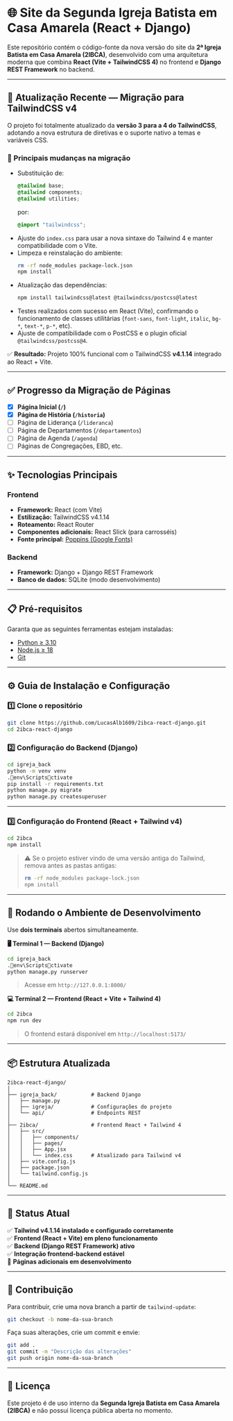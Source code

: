 # 🌐 Site da Segunda Igreja Batista em Casa Amarela (React + Django)

Este repositório contém o código-fonte da nova versão do site da **2ª Igreja Batista em Casa Amarela (2IBCA)**, desenvolvido com uma arquitetura moderna que combina **React (Vite + TailwindCSS 4)** no frontend e **Django REST Framework** no backend.

---

## 🧭 Atualização Recente — Migração para TailwindCSS v4

O projeto foi totalmente atualizado da **versão 3 para a 4 do TailwindCSS**, adotando a nova estrutura de diretivas e o suporte nativo a temas e variáveis CSS.

### 🔄 Principais mudanças na migração
- Substituição de:
  ```css
  @tailwind base;
  @tailwind components;
  @tailwind utilities;
  ```
  por:
  ```css
  @import "tailwindcss";
  ```
- Ajuste do `index.css` para usar a nova sintaxe do Tailwind 4 e manter compatibilidade com o Vite.  
- Limpeza e reinstalação do ambiente:
  ```bash
  rm -rf node_modules package-lock.json
  npm install
  ```
- Atualização das dependências:
  ```bash
  npm install tailwindcss@latest @tailwindcss/postcss@latest
  ```
- Testes realizados com sucesso em React (Vite), confirmando o funcionamento de classes utilitárias (`font-sans`, `font-light`, `italic`, `bg-*`, `text-*`, `p-*`, etc).
- Ajuste de compatibilidade com o PostCSS e o plugin oficial `@tailwindcss/postcss@4`.

✅ **Resultado:** Projeto 100% funcional com o TailwindCSS **v4.1.14** integrado ao React + Vite.  

---

## ✅ Progresso da Migração de Páginas

- [x] **Página Inicial (`/`)**
- [x] **Página de História (`/historia`)**
- [ ] Página de Liderança (`/lideranca`)
- [ ] Página de Departamentos (`/departamentos`)
- [ ] Página de Agenda (`/agenda`)
- [ ] Páginas de Congregações, EBD, etc.

---

## ✨ Tecnologias Principais

### **Frontend**
- **Framework:** React (com Vite)
- **Estilização:** TailwindCSS v4.1.14
- **Roteamento:** React Router
- **Componentes adicionais:** React Slick (para carrosséis)
- **Fonte principal:** [Poppins (Google Fonts)](https://fonts.google.com/specimen/Poppins)

### **Backend**
- **Framework:** Django + Django REST Framework
- **Banco de dados:** SQLite (modo desenvolvimento)

---

## 📋 Pré-requisitos

Garanta que as seguintes ferramentas estejam instaladas:

- [Python ≥ 3.10](https://www.python.org/downloads/)
- [Node.js ≥ 18](https://nodejs.org/en/)
- [Git](https://git-scm.com/downloads/)

---

## ⚙️ Guia de Instalação e Configuração

### 1️⃣ Clone o repositório
```bash
git clone https://github.com/LucasAlb1609/2ibca-react-django.git
cd 2ibca-react-django
```

### 2️⃣ Configuração do Backend (Django)
```bash
cd igreja_back
python -m venv venv
.env\Scriptsctivate
pip install -r requirements.txt
python manage.py migrate
python manage.py createsuperuser
```

---

### 3️⃣ Configuração do Frontend (React + Tailwind v4)
```bash
cd 2ibca
npm install
```

> ⚠️ Se o projeto estiver vindo de uma versão antiga do Tailwind, remova antes as pastas antigas:
> ```bash
> rm -rf node_modules package-lock.json
> npm install
> ```

---

## 🏃 Rodando o Ambiente de Desenvolvimento

Use **dois terminais** abertos simultaneamente.

**🖥️ Terminal 1 — Backend (Django)**
```bash
cd igreja_back
.env\Scriptsctivate
python manage.py runserver
```
> Acesse em `http://127.0.0.1:8000/`

**💻 Terminal 2 — Frontend (React + Vite + Tailwind 4)**
```bash
cd 2ibca
npm run dev
```
> O frontend estará disponível em `http://localhost:5173/`

---

## 📦 Estrutura Atualizada

```
2ibca-react-django/
│
├── igreja_back/           # Backend Django
│   ├── manage.py
│   ├── igreja/            # Configurações do projeto
│   └── api/               # Endpoints REST
│
├── 2ibca/                 # Frontend React + Tailwind 4
│   ├── src/
│   │   ├── components/
│   │   ├── pages/
│   │   ├── App.jsx
│   │   └── index.css      # Atualizado para Tailwind v4
│   ├── vite.config.js
│   ├── package.json
│   └── tailwind.config.js
│
└── README.md
```

---

## 🧩 Status Atual

✅ **Tailwind v4.1.14 instalado e configurado corretamente**  
✅ **Frontend (React + Vite) em pleno funcionamento**  
✅ **Backend (Django REST Framework) ativo**  
✅ **Integração frontend-backend estável**  
🔄 **Páginas adicionais em desenvolvimento**

---

## 🤝 Contribuição

Para contribuir, crie uma nova branch a partir de `tailwind-update`:
```bash
git checkout -b nome-da-sua-branch
```

Faça suas alterações, crie um commit e envie:
```bash
git add .
git commit -m "Descrição das alterações"
git push origin nome-da-sua-branch
```

---

## 📜 Licença

Este projeto é de uso interno da **Segunda Igreja Batista em Casa Amarela (2IBCA)** e não possui licença pública aberta no momento.

